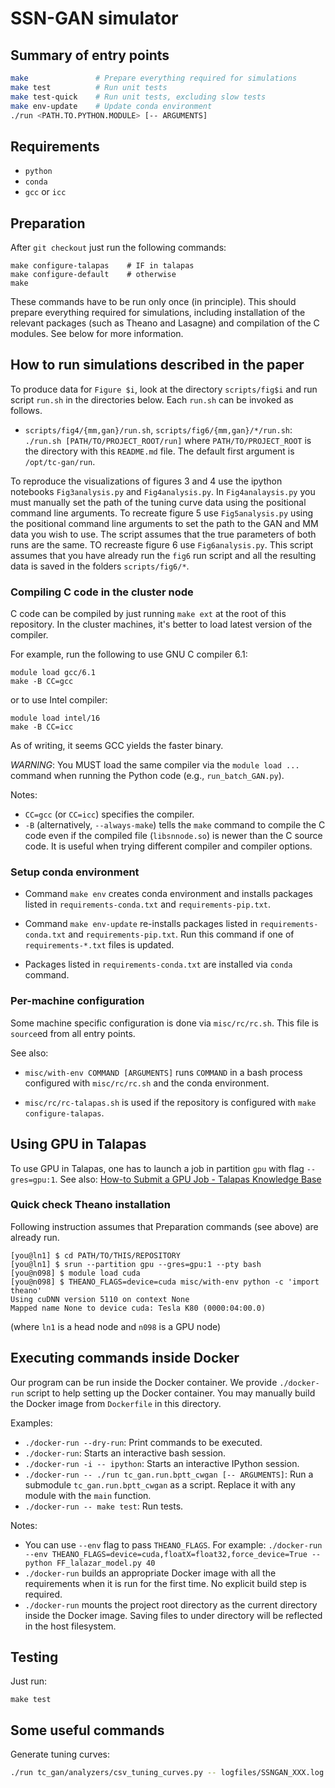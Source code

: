 # SSN-GAN simulator


## Summary of entry points

```sh
make               # Prepare everything required for simulations
make test          # Run unit tests
make test-quick    # Run unit tests, excluding slow tests
make env-update    # Update conda environment
./run <PATH.TO.PYTHON.MODULE> [-- ARGUMENTS]
```


## Requirements

- `python`
- `conda`
- `gcc` or `icc`


## Preparation

After `git checkout` just run the following commands:

```
make configure-talapas    # IF in talapas
make configure-default    # otherwise
make
```

These commands have to be run only once (in principle).
This should prepare everything required for simulations, including
installation of the relevant packages (such as Theano and Lasagne) and
compilation of the C modules.  See below for more information.


## How to run simulations described in the paper

To produce data for `Figure $i`, look at the directory `scripts/fig$i`
and run script `run.sh` in the directories below.  Each `run.sh` can
be invoked as follows.

* `scripts/fig4/{mm,gan}/run.sh`, `scripts/fig6/{mm,gan}/*/run.sh`:
  `./run.sh [PATH/TO/PROJECT_ROOT/run]` where `PATH/TO/PROJECT_ROOT`
  is the directory with this `README.md` file.  The default first
  argument is `/opt/tc-gan/run`.

To reproduce the visualizations of figures 3 and 4 use the ipython notebooks `Fig3analysis.py` and `Fig4analysis.py`. In `Fig4analaysis.py` you must manually set the path of the tuning curve data using the positional command line arguments. To recreate figure 5 use `Fig5analysis.py` using the positional command line arguments to set the path to the GAN and MM data you wish to use. The script assumes that the true parameters of both runs are the same. TO recreaste figure 6 use `Fig6analysis.py`. This script assumes that you have already run the `fig6` run script and all the resulting data is saved in the folders `scripts/fig6/*`.

### Compiling C code in the cluster node

C code can be compiled by just running `make ext` at the root of this
repository.  In the cluster machines, it's better to load latest
version of the compiler.

For example, run the following to use GNU C compiler 6.1:
```
module load gcc/6.1
make -B CC=gcc
```
or to use Intel compiler:
```
module load intel/16
make -B CC=icc
```

As of writing, it seems GCC yields the faster binary.

*WARNING*: You MUST load the same compiler via the `module load ...`
command when running the Python code (e.g., `run_batch_GAN.py`).

Notes:
- `CC=gcc` (or `CC=icc`) specifies the compiler.
- `-B` (alternatively, `--always-make`) tells the `make` command to
  compile the C code even if the compiled file (`libsnnode.so`) is
  newer than the C source code.  It is useful when trying different
  compiler and compiler options.


### Setup conda environment

- Command `make env` creates conda environment and installs packages
  listed in `requirements-conda.txt` and `requirements-pip.txt`.

- Command `make env-update` re-installs packages listed in
  `requirements-conda.txt` and `requirements-pip.txt`.  Run this
  command if one of `requirements-*.txt` files is updated.

- Packages listed in `requirements-conda.txt` are installed via
  `conda` command.


### Per-machine configuration

Some machine specific configuration is done via `misc/rc/rc.sh`.  This
file is `source`ed from all entry points.

See also:

- `misc/with-env COMMAND [ARGUMENTS]` runs `COMMAND` in a bash process
  configured with `misc/rc/rc.sh` and the conda environment.

- `misc/rc/rc-talapas.sh` is used if the repository is configured with
  `make configure-talapas`.


## Using GPU in Talapas

To use GPU in Talapas, one has to launch a job in partition `gpu` with
flag `--gres=gpu:1`.  See also:
[How-to Submit a GPU Job - Talapas Knowledge Base](https://hpcrcf.atlassian.net/wiki/spaces/TCP/pages/7289618/How-to+Submit+a+GPU+Job)

### Quick check Theano installation

Following instruction assumes that Preparation commands (see above)
are already run.

```console
[you@ln1] $ cd PATH/TO/THIS/REPOSITORY
[you@ln1] $ srun --partition gpu --gres=gpu:1 --pty bash
[you@n098] $ module load cuda
[you@n098] $ THEANO_FLAGS=device=cuda misc/with-env python -c 'import theano'
Using cuDNN version 5110 on context None
Mapped name None to device cuda: Tesla K80 (0000:04:00.0)
```

(where `ln1` is a head node and `n098` is a GPU node)


## Executing commands inside Docker

Our program can be run inside the Docker container.  We provide
`./docker-run` script to help setting up the Docker container.  You
may manually build the Docker image from `Dockerfile` in this
directory.

Examples:

* `./docker-run --dry-run`: Print commands to be executed.
* `./docker-run`: Starts an interactive bash session.
* `./docker-run -i -- ipython`: Starts an interactive IPython session.
* `./docker-run -- ./run tc_gan.run.bptt_cwgan [-- ARGUMENTS]`: Run a
  submodule `tc_gan.run.bptt_cwgan` as a script.  Replace it with any
  module with the `main` function.
* `./docker-run -- make test`: Run tests.

Notes:

* You can use `--env` flag to pass `THEANO_FLAGS`.  For example:
  `./docker-run --env THEANO_FLAGS=device=cuda,floatX=float32,force_device=True -- python FF_lalazar_model.py 40`
* `./docker-run` builds an appropriate Docker image with all the
  requirements when it is run for the first time.  No explicit build
  step is required.
* `./docker-run` mounts the project root directory as the current
  directory inside the Docker image.  Saving files to under directory
  will be reflected in the host filesystem.


## Testing

Just run:
```
make test
```


## Some useful commands

Generate tuning curves:

```sh
./run tc_gan/analyzers/csv_tuning_curves.py -- logfiles/SSNGAN_XXX.log tcs --NZ=100
```
